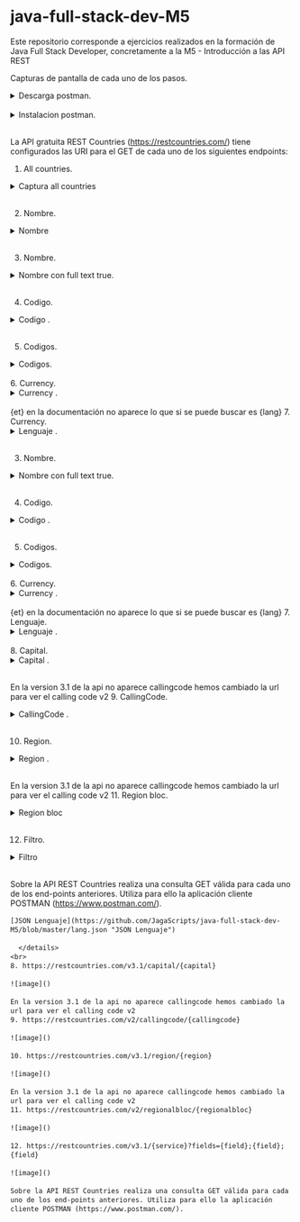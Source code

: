 # java-full-stack-dev-M5
Este repositorio corresponde a ejercicios realizados en la formación de Java Full Stack Developer, concretamente a la M5 - Introducción a las API REST

Capturas de pantalla de cada uno de los pasos.

<details>
  <summary>Descarga postman.</summary>
<br>
  <img src="https://github.com/JagaScripts/java-full-stack-dev-M5/blob/master/posmanDonwload.jpg">
 <br>
<p align="justify">Captura de la descarga.</p>
  </details>
<br>

<details>
  <summary>Instalacion postman.</summary>
<br>
  <img src="https://github.com/JagaScripts/java-full-stack-dev-M5/blob/master/postmantInstalado.jpg">
 <br>
<p align="justify">Captura de la descarga.</p>
  </details>
<br>

La API gratuita REST Countries (https://restcountries.com/) tiene configurados las URI para el GET de cada uno de los siguientes endpoints:

1. All countries.

<details>
  <summary>Captura all countries </summary>
<br>
  <img src="https://github.com/JagaScripts/java-full-stack-dev-M5/blob/master/all.jpg">
 <br>
  <p align="justify">JSON ALL.</p>

[JSON all](https://github.com/JagaScripts/java-full-stack-dev-M5/blob/master/all.json "JSON all")

  </details>
<br>

2. Nombre.

<details>
  <summary>Nombre </summary>
<br>
  <img src="https://github.com/JagaScripts/java-full-stack-dev-M5/blob/master/name.jpg">
 <br>
<p align="justify">JSON Name.</p>
  
 ``` js
[{"name":{"common":"Uruguay","official":"Oriental Republic of Uruguay","nativeName":{"spa":{"official":"República Oriental del Uruguay","common":"Uruguay"}}},"tld":[".uy"],"cca2":"UY","ccn3":"858","cca3":"URY","cioc":"URU","independent":true,"status":"officially-assigned","unMember":true,"currencies":{"UYU":{"name":"Uruguayan peso","symbol":"$"}},"idd":{"root":"+5","suffixes":["98"]},"capital":["Montevideo"],"altSpellings":["UY","Oriental Republic of Uruguay","República Oriental del Uruguay"],"region":"Americas","subregion":"South America","languages":{"spa":"Spanish"},"translations":{"ara":{"official":"جمهورية الأوروغواي الشرقية","common":"الأوروغواي"},"ces":{"official":"Uruguayská východní republika","common":"Uruguay"},"cym":{"official":"Oriental Republic of Uruguay","common":"Uruguay"},"deu":{"official":"Republik Östlich des Uruguay","common":"Uruguay"},"est":{"official":"Uruguay Idavabariik","common":"Uruguay"},"fin":{"official":"Uruguayn itäinen tasavalta","common":"Uruguay"},"fra":{"official":"République orientale de l'Uruguay","common":"Uruguay"},"hrv":{"official":"Orijentalna Republika Urugvaj","common":"Urugvaj"},"hun":{"official":"Uruguayi Keleti Köztársaság","common":"Uruguay"},"ita":{"official":"Repubblica Orientale dell'Uruguay","common":"Uruguay"},"jpn":{"official":"ウルグアイ東方共和国","common":"ウルグアイ"},"kor":{"official":"우루과이 동방 공화국","common":"우루과이"},"nld":{"official":"Oosterse Republiek Uruguay","common":"Uruguay"},"per":{"official":"جمهوری اروگوئه","common":"اروگوئه"},"pol":{"official":"Wschodnia Republika Urugwaju","common":"Urugwaj"},"por":{"official":"República Oriental do Uruguai","common":"Uruguai"},"rus":{"official":"Восточной Республики Уругвай","common":"Уругвай"},"slk":{"official":"Uruguajská východná republika","common":"Uruguaj"},"spa":{"official":"República Oriental del Uruguay","common":"Uruguay"},"swe":{"official":"Republiken Uruguay","common":"Uruguay"},"urd":{"official":"جمہوریہ شرقیہ یوراگوئے","common":"یوراگوئے"},"zho":{"official":"乌拉圭东岸共和国","common":"乌拉圭"}},"latlng":[-33.0,-56.0],"landlocked":false,"borders":["ARG","BRA"],"area":181034.0,"demonyms":{"eng":{"f":"Uruguayan","m":"Uruguayan"},"fra":{"f":"Uruguayenne","m":"Uruguayen"}},"flag":"\uD83C\uDDFA\uD83C\uDDFE","maps":{"googleMaps":"https://goo.gl/maps/tiQ9Baekb1jQtDSD9","openStreetMaps":"https://www.openstreetmap.org/relation/287072"},"population":3473727,"gini":{"2019":39.7},"fifa":"URU","car":{"signs":["ROU"],"side":"right"},"timezones":["UTC-03:00"],"continents":["South America"],"flags":{"png":"https://flagcdn.com/w320/uy.png","svg":"https://flagcdn.com/uy.svg"},"coatOfArms":{"png":"https://mainfacts.com/media/images/coats_of_arms/uy.png","svg":"https://mainfacts.com/media/images/coats_of_arms/uy.svg"},"startOfWeek":"monday","capitalInfo":{"latlng":[-34.85,-56.17]},"postalCode":{"format":"#####","regex":"^(\\d{5})$"}}]
```
[JSON Name](https://github.com/JagaScripts/java-full-stack-dev-M5/blob/master/name.json "JSON Name")

  </details>
<br>

3. Nombre.

<details>
  <summary>Nombre con full text true.</summary>
<br>
  <img src="https://github.com/JagaScripts/java-full-stack-dev-M5/blob/master/nameFullTextTrue.jpg">
 <br>
<p align="justify">JSON con full text true.</p>
  
 ``` js
[{"name":{"common":"Uruguay","official":"Oriental Republic of Uruguay","nativeName":{"spa":{"official":"República Oriental del Uruguay","common":"Uruguay"}}},"tld":[".uy"],"cca2":"UY","ccn3":"858","cca3":"URY","cioc":"URU","independent":true,"status":"officially-assigned","unMember":true,"currencies":{"UYU":{"name":"Uruguayan peso","symbol":"$"}},"idd":{"root":"+5","suffixes":["98"]},"capital":["Montevideo"],"altSpellings":["UY","Oriental Republic of Uruguay","República Oriental del Uruguay"],"region":"Americas","subregion":"South America","languages":{"spa":"Spanish"},"translations":{"ara":{"official":"جمهورية الأوروغواي الشرقية","common":"الأوروغواي"},"ces":{"official":"Uruguayská východní republika","common":"Uruguay"},"cym":{"official":"Oriental Republic of Uruguay","common":"Uruguay"},"deu":{"official":"Republik Östlich des Uruguay","common":"Uruguay"},"est":{"official":"Uruguay Idavabariik","common":"Uruguay"},"fin":{"official":"Uruguayn itäinen tasavalta","common":"Uruguay"},"fra":{"official":"République orientale de l'Uruguay","common":"Uruguay"},"hrv":{"official":"Orijentalna Republika Urugvaj","common":"Urugvaj"},"hun":{"official":"Uruguayi Keleti Köztársaság","common":"Uruguay"},"ita":{"official":"Repubblica Orientale dell'Uruguay","common":"Uruguay"},"jpn":{"official":"ウルグアイ東方共和国","common":"ウルグアイ"},"kor":{"official":"우루과이 동방 공화국","common":"우루과이"},"nld":{"official":"Oosterse Republiek Uruguay","common":"Uruguay"},"per":{"official":"جمهوری اروگوئه","common":"اروگوئه"},"pol":{"official":"Wschodnia Republika Urugwaju","common":"Urugwaj"},"por":{"official":"República Oriental do Uruguai","common":"Uruguai"},"rus":{"official":"Восточной Республики Уругвай","common":"Уругвай"},"slk":{"official":"Uruguajská východná republika","common":"Uruguaj"},"spa":{"official":"República Oriental del Uruguay","common":"Uruguay"},"swe":{"official":"Republiken Uruguay","common":"Uruguay"},"urd":{"official":"جمہوریہ شرقیہ یوراگوئے","common":"یوراگوئے"},"zho":{"official":"乌拉圭东岸共和国","common":"乌拉圭"}},"latlng":[-33.0,-56.0],"landlocked":false,"borders":["ARG","BRA"],"area":181034.0,"demonyms":{"eng":{"f":"Uruguayan","m":"Uruguayan"},"fra":{"f":"Uruguayenne","m":"Uruguayen"}},"flag":"\uD83C\uDDFA\uD83C\uDDFE","maps":{"googleMaps":"https://goo.gl/maps/tiQ9Baekb1jQtDSD9","openStreetMaps":"https://www.openstreetmap.org/relation/287072"},"population":3473727,"gini":{"2019":39.7},"fifa":"URU","car":{"signs":["ROU"],"side":"right"},"timezones":["UTC-03:00"],"continents":["South America"],"flags":{"png":"https://flagcdn.com/w320/uy.png","svg":"https://flagcdn.com/uy.svg"},"coatOfArms":{"png":"https://mainfacts.com/media/images/coats_of_arms/uy.png","svg":"https://mainfacts.com/media/images/coats_of_arms/uy.svg"},"startOfWeek":"monday","capitalInfo":{"latlng":[-34.85,-56.17]},"postalCode":{"format":"#####","regex":"^(\\d{5})$"}}]
```
[JSON Name con full text true](https://github.com/JagaScripts/java-full-stack-dev-M5/blob/master/namefull.json "JSON Name con full text true")

  </details>
<br>

4. Codigo.

<details>
  <summary>Codigo .</summary>
<br>
  <img src="https://github.com/JagaScripts/java-full-stack-dev-M5/blob/master/code.jpg">
 <br>
<p align="justify">JSON code.</p>
  
 ``` js
[{"name":{"common":"Paraguay","official":"Republic of Paraguay","nativeName":{"grn":{"official":"Tetã Paraguái","common":"Paraguái"},"spa":{"official":"República de Paraguay","common":"Paraguay"}}},"tld":[".py"],"cca2":"PY","ccn3":"600","cca3":"PRY","cioc":"PAR","independent":true,"status":"officially-assigned","unMember":true,"currencies":{"PYG":{"name":"Paraguayan guaraní","symbol":"₲"}},"idd":{"root":"+5","suffixes":["95"]},"capital":["Asunción"],"altSpellings":["PY","Republic of Paraguay","República del Paraguay","Tetã Paraguái"],"region":"Americas","subregion":"South America","languages":{"grn":"Guaraní","spa":"Spanish"},"translations":{"ara":{"official":"جمهورية باراغواي","common":"باراغواي"},"ces":{"official":"Paraguayská republika","common":"Paraguay"},"cym":{"official":"Republic of Paraguay","common":"Paraguay"},"deu":{"official":"Republik Paraguay","common":"Paraguay"},"est":{"official":"Paraguay Vabariik","common":"Paraguay"},"fin":{"official":"Paraguayn tasavalta","common":"Paraguay"},"fra":{"official":"République du Paraguay","common":"Paraguay"},"hrv":{"official":"Republika Paragvaj","common":"Paragvaj"},"hun":{"official":"Paraguayi Köztársaság","common":"Paraguay"},"ita":{"official":"Repubblica del Paraguay","common":"Paraguay"},"jpn":{"official":"パラグアイ共和国","common":"パラグアイ"},"kor":{"official":"파라과이 공화국","common":"파라과이"},"nld":{"official":"Republiek Paraguay","common":"Paraguay"},"per":{"official":"جمهوری پاراگوئه","common":"پاراگوئه"},"pol":{"official":"Republika Paragwaju","common":"Paragwaj"},"por":{"official":"República do Paraguai","common":"Paraguai"},"rus":{"official":"Республика Парагвай","common":"Парагвай"},"slk":{"official":"Paraguajská republika","common":"Paraguaj"},"spa":{"official":"República de Paraguay","common":"Paraguay"},"swe":{"official":"Republiken Paraguay","common":"Paraguay"},"urd":{"official":"جمہوریہ پیراگوئے","common":"پیراگوئے"},"zho":{"official":"巴拉圭共和国","common":"巴拉圭"}},"latlng":[-23.0,-58.0],"landlocked":true,"borders":["ARG","BOL","BRA"],"area":406752.0,"demonyms":{"eng":{"f":"Paraguayan","m":"Paraguayan"},"fra":{"f":"Paraguayenne","m":"Paraguayen"}},"flag":"\uD83C\uDDF5\uD83C\uDDFE","maps":{"googleMaps":"https://goo.gl/maps/JtnqG73WJn1Gx6mz6","openStreetMaps":"https://www.openstreetmap.org/relation/287077"},"population":7132530,"gini":{"2019":45.7},"fifa":"PAR","car":{"signs":["PY"],"side":"right"},"timezones":["UTC-04:00"],"continents":["South America"],"flags":{"png":"https://flagcdn.com/w320/py.png","svg":"https://flagcdn.com/py.svg"},"coatOfArms":{"png":"https://mainfacts.com/media/images/coats_of_arms/py.png","svg":"https://mainfacts.com/media/images/coats_of_arms/py.svg"},"startOfWeek":"monday","capitalInfo":{"latlng":[-25.28,-57.57]},"postalCode":{"format":"####","regex":"^(\\d{4})$"}}]
```
[JSON codigo](https://github.com/JagaScripts/java-full-stack-dev-M5/blob/master/code.json "JSON codigo")

  </details>
<br>

5. Codigos.

<details>
  <summary>Codigos.</summary>
<br>
  <img src="https://github.com/JagaScripts/java-full-stack-dev-M5/blob/master/codes.jpg">
 <br>
<p align="justify">JSON codes.</p>
  
 ``` js
[{"name":{"common":"Paraguay","official":"Republic of Paraguay","nativeName":{"grn":{"official":"Tetã Paraguái","common":"Paraguái"},"spa":{"official":"República de Paraguay","common":"Paraguay"}}},"tld":[".py"],"cca2":"PY","ccn3":"600","cca3":"PRY","cioc":"PAR","independent":true,"status":"officially-assigned","unMember":true,"currencies":{"PYG":{"name":"Paraguayan guaraní","symbol":"₲"}},"idd":{"root":"+5","suffixes":["95"]},"capital":["Asunción"],"altSpellings":["PY","Republic of Paraguay","República del Paraguay","Tetã Paraguái"],"region":"Americas","subregion":"South America","languages":{"grn":"Guaraní","spa":"Spanish"},"translations":{"ara":{"official":"جمهورية باراغواي","common":"باراغواي"},"ces":{"official":"Paraguayská republika","common":"Paraguay"},"cym":{"official":"Republic of Paraguay","common":"Paraguay"},"deu":{"official":"Republik Paraguay","common":"Paraguay"},"est":{"official":"Paraguay Vabariik","common":"Paraguay"},"fin":{"official":"Paraguayn tasavalta","common":"Paraguay"},"fra":{"official":"République du Paraguay","common":"Paraguay"},"hrv":{"official":"Republika Paragvaj","common":"Paragvaj"},"hun":{"official":"Paraguayi Köztársaság","common":"Paraguay"},"ita":{"official":"Repubblica del Paraguay","common":"Paraguay"},"jpn":{"official":"パラグアイ共和国","common":"パラグアイ"},"kor":{"official":"파라과이 공화국","common":"파라과이"},"nld":{"official":"Republiek Paraguay","common":"Paraguay"},"per":{"official":"جمهوری پاراگوئه","common":"پاراگوئه"},"pol":{"official":"Republika Paragwaju","common":"Paragwaj"},"por":{"official":"República do Paraguai","common":"Paraguai"},"rus":{"official":"Республика Парагвай","common":"Парагвай"},"slk":{"official":"Paraguajská republika","common":"Paraguaj"},"spa":{"official":"República de Paraguay","common":"Paraguay"},"swe":{"official":"Republiken Paraguay","common":"Paraguay"},"urd":{"official":"جمہوریہ پیراگوئے","common":"پیراگوئے"},"zho":{"official":"巴拉圭共和国","common":"巴拉圭"}},"latlng":[-23.0,-58.0],"landlocked":true,"borders":["ARG","BOL","BRA"],"area":406752.0,"demonyms":{"eng":{"f":"Paraguayan","m":"Paraguayan"},"fra":{"f":"Paraguayenne","m":"Paraguayen"}},"flag":"\uD83C\uDDF5\uD83C\uDDFE","maps":{"googleMaps":"https://goo.gl/maps/JtnqG73WJn1Gx6mz6","openStreetMaps":"https://www.openstreetmap.org/relation/287077"},"population":7132530,"gini":{"2019":45.7},"fifa":"PAR","car":{"signs":["PY"],"side":"right"},"timezones":["UTC-04:00"],"continents":["South America"],"flags":{"png":"https://flagcdn.com/w320/py.png","svg":"https://flagcdn.com/py.svg"},"coatOfArms":{"png":"https://mainfacts.com/media/images/coats_of_arms/py.png","svg":"https://mainfacts.com/media/images/coats_of_arms/py.svg"},"startOfWeek":"monday","capitalInfo":{"latlng":[-25.28,-57.57]},"postalCode":{"format":"####","regex":"^(\\d{4})$"}}]
```
[JSON Codigos](https://github.com/JagaScripts/java-full-stack-dev-M5/blob/master/codes.json "JSON Codigos")

  </details>
<br>
6. Currency.

<details>
  <summary>Currency .</summary>
<br>
  <img src="https://github.com/JagaScripts/java-full-stack-dev-M5/blob/master/currency.jpg">
 <br>
<p align="justify">JSON Currency.</p>
  
 ``` js
[{"name":{"common":"Paraguay","official":"Republic of Paraguay","nativeName":{"grn":{"official":"Tetã Paraguái","common":"Paraguái"},"spa":{"official":"República de Paraguay","common":"Paraguay"}}},"tld":[".py"],"cca2":"PY","ccn3":"600","cca3":"PRY","cioc":"PAR","independent":true,"status":"officially-assigned","unMember":true,"currencies":{"PYG":{"name":"Paraguayan guaraní","symbol":"₲"}},"idd":{"root":"+5","suffixes":["95"]},"capital":["Asunción"],"altSpellings":["PY","Republic of Paraguay","República del Paraguay","Tetã Paraguái"],"region":"Americas","subregion":"South America","languages":{"grn":"Guaraní","spa":"Spanish"},"translations":{"ara":{"official":"جمهورية باراغواي","common":"باراغواي"},"ces":{"official":"Paraguayská republika","common":"Paraguay"},"cym":{"official":"Republic of Paraguay","common":"Paraguay"},"deu":{"official":"Republik Paraguay","common":"Paraguay"},"est":{"official":"Paraguay Vabariik","common":"Paraguay"},"fin":{"official":"Paraguayn tasavalta","common":"Paraguay"},"fra":{"official":"République du Paraguay","common":"Paraguay"},"hrv":{"official":"Republika Paragvaj","common":"Paragvaj"},"hun":{"official":"Paraguayi Köztársaság","common":"Paraguay"},"ita":{"official":"Repubblica del Paraguay","common":"Paraguay"},"jpn":{"official":"パラグアイ共和国","common":"パラグアイ"},"kor":{"official":"파라과이 공화국","common":"파라과이"},"nld":{"official":"Republiek Paraguay","common":"Paraguay"},"per":{"official":"جمهوری پاراگوئه","common":"پاراگوئه"},"pol":{"official":"Republika Paragwaju","common":"Paragwaj"},"por":{"official":"República do Paraguai","common":"Paraguai"},"rus":{"official":"Республика Парагвай","common":"Парагвай"},"slk":{"official":"Paraguajská republika","common":"Paraguaj"},"spa":{"official":"República de Paraguay","common":"Paraguay"},"swe":{"official":"Republiken Paraguay","common":"Paraguay"},"urd":{"official":"جمہوریہ پیراگوئے","common":"پیراگوئے"},"zho":{"official":"巴拉圭共和国","common":"巴拉圭"}},"latlng":[-23.0,-58.0],"landlocked":true,"borders":["ARG","BOL","BRA"],"area":406752.0,"demonyms":{"eng":{"f":"Paraguayan","m":"Paraguayan"},"fra":{"f":"Paraguayenne","m":"Paraguayen"}},"flag":"\uD83C\uDDF5\uD83C\uDDFE","maps":{"googleMaps":"https://goo.gl/maps/JtnqG73WJn1Gx6mz6","openStreetMaps":"https://www.openstreetmap.org/relation/287077"},"population":7132530,"gini":{"2019":45.7},"fifa":"PAR","car":{"signs":["PY"],"side":"right"},"timezones":["UTC-04:00"],"continents":["South America"],"flags":{"png":"https://flagcdn.com/w320/py.png","svg":"https://flagcdn.com/py.svg"},"coatOfArms":{"png":"https://mainfacts.com/media/images/coats_of_arms/py.png","svg":"https://mainfacts.com/media/images/coats_of_arms/py.svg"},"startOfWeek":"monday","capitalInfo":{"latlng":[-25.28,-57.57]},"postalCode":{"format":"####","regex":"^(\\d{4})$"}}]
```
[JSON Currency](https://github.com/JagaScripts/java-full-stack-dev-M5/blob/master/currency.json "JSON Currency")

  </details>
<br>
{et} en la documentación no aparece lo que si se puede buscar es {lang}
7. Currency.

<details>
  <summary>Lenguaje .</summary>
<br>
  <img src="https://github.com/JagaScripts/java-full-stack-dev-M5/blob/master/lang.jpg">
 <br>
<p align="justify">JSON Lenguaje.</p>
  
 ``` js
# java-full-stack-dev-M5
Este repositorio corresponde a ejercicios realizados en la formación de Java Full Stack Developer, concretamente a la M5 - Introducción a las API REST

Capturas de pantalla de cada uno de los pasos.

<details>
  <summary>Descarga postman.</summary>
<br>
  <img src="https://github.com/JagaScripts/java-full-stack-dev-M5/blob/master/posmanDonwload.jpg">
 <br>
<p align="justify">Captura de la descarga.</p>
  </details>
<br>

<details>
  <summary>Instalacion postman.</summary>
<br>
  <img src="https://github.com/JagaScripts/java-full-stack-dev-M5/blob/master/postmantInstalado.jpg">
 <br>
<p align="justify">Captura de la descarga.</p>
  </details>
<br>

La API gratuita REST Countries (https://restcountries.com/) tiene configurados las URI para el GET de cada uno de los siguientes endpoints:

1. All countries.

<details>
  <summary>Captura all countries </summary>
<br>
  <img src="https://github.com/JagaScripts/java-full-stack-dev-M5/blob/master/all.jpg">
 <br>
  <p align="justify">JSON ALL.</p>

[JSON all](https://github.com/JagaScripts/java-full-stack-dev-M5/blob/master/all.json "JSON all")

  </details>
<br>

2. Nombre.

<details>
  <summary>Nombre </summary>
<br>
  <img src="https://github.com/JagaScripts/java-full-stack-dev-M5/blob/master/name.jpg">
 <br>
<p align="justify">JSON Name.</p>
  
 ``` js
[{"name":{"common":"Uruguay","official":"Oriental Republic of Uruguay","nativeName":{"spa":{"official":"República Oriental del Uruguay","common":"Uruguay"}}},"tld":[".uy"],"cca2":"UY","ccn3":"858","cca3":"URY","cioc":"URU","independent":true,"status":"officially-assigned","unMember":true,"currencies":{"UYU":{"name":"Uruguayan peso","symbol":"$"}},"idd":{"root":"+5","suffixes":["98"]},"capital":["Montevideo"],"altSpellings":["UY","Oriental Republic of Uruguay","República Oriental del Uruguay"],"region":"Americas","subregion":"South America","languages":{"spa":"Spanish"},"translations":{"ara":{"official":"جمهورية الأوروغواي الشرقية","common":"الأوروغواي"},"ces":{"official":"Uruguayská východní republika","common":"Uruguay"},"cym":{"official":"Oriental Republic of Uruguay","common":"Uruguay"},"deu":{"official":"Republik Östlich des Uruguay","common":"Uruguay"},"est":{"official":"Uruguay Idavabariik","common":"Uruguay"},"fin":{"official":"Uruguayn itäinen tasavalta","common":"Uruguay"},"fra":{"official":"République orientale de l'Uruguay","common":"Uruguay"},"hrv":{"official":"Orijentalna Republika Urugvaj","common":"Urugvaj"},"hun":{"official":"Uruguayi Keleti Köztársaság","common":"Uruguay"},"ita":{"official":"Repubblica Orientale dell'Uruguay","common":"Uruguay"},"jpn":{"official":"ウルグアイ東方共和国","common":"ウルグアイ"},"kor":{"official":"우루과이 동방 공화국","common":"우루과이"},"nld":{"official":"Oosterse Republiek Uruguay","common":"Uruguay"},"per":{"official":"جمهوری اروگوئه","common":"اروگوئه"},"pol":{"official":"Wschodnia Republika Urugwaju","common":"Urugwaj"},"por":{"official":"República Oriental do Uruguai","common":"Uruguai"},"rus":{"official":"Восточной Республики Уругвай","common":"Уругвай"},"slk":{"official":"Uruguajská východná republika","common":"Uruguaj"},"spa":{"official":"República Oriental del Uruguay","common":"Uruguay"},"swe":{"official":"Republiken Uruguay","common":"Uruguay"},"urd":{"official":"جمہوریہ شرقیہ یوراگوئے","common":"یوراگوئے"},"zho":{"official":"乌拉圭东岸共和国","common":"乌拉圭"}},"latlng":[-33.0,-56.0],"landlocked":false,"borders":["ARG","BRA"],"area":181034.0,"demonyms":{"eng":{"f":"Uruguayan","m":"Uruguayan"},"fra":{"f":"Uruguayenne","m":"Uruguayen"}},"flag":"\uD83C\uDDFA\uD83C\uDDFE","maps":{"googleMaps":"https://goo.gl/maps/tiQ9Baekb1jQtDSD9","openStreetMaps":"https://www.openstreetmap.org/relation/287072"},"population":3473727,"gini":{"2019":39.7},"fifa":"URU","car":{"signs":["ROU"],"side":"right"},"timezones":["UTC-03:00"],"continents":["South America"],"flags":{"png":"https://flagcdn.com/w320/uy.png","svg":"https://flagcdn.com/uy.svg"},"coatOfArms":{"png":"https://mainfacts.com/media/images/coats_of_arms/uy.png","svg":"https://mainfacts.com/media/images/coats_of_arms/uy.svg"},"startOfWeek":"monday","capitalInfo":{"latlng":[-34.85,-56.17]},"postalCode":{"format":"#####","regex":"^(\\d{5})$"}}]
```
[JSON Name](https://github.com/JagaScripts/java-full-stack-dev-M5/blob/master/name.json "JSON Name")

  </details>
<br>

3. Nombre.

<details>
  <summary>Nombre con full text true.</summary>
<br>
  <img src="https://github.com/JagaScripts/java-full-stack-dev-M5/blob/master/nameFullTextTrue.jpg">
 <br>
<p align="justify">JSON con full text true.</p>
  
 ``` js
[{"name":{"common":"Uruguay","official":"Oriental Republic of Uruguay","nativeName":{"spa":{"official":"República Oriental del Uruguay","common":"Uruguay"}}},"tld":[".uy"],"cca2":"UY","ccn3":"858","cca3":"URY","cioc":"URU","independent":true,"status":"officially-assigned","unMember":true,"currencies":{"UYU":{"name":"Uruguayan peso","symbol":"$"}},"idd":{"root":"+5","suffixes":["98"]},"capital":["Montevideo"],"altSpellings":["UY","Oriental Republic of Uruguay","República Oriental del Uruguay"],"region":"Americas","subregion":"South America","languages":{"spa":"Spanish"},"translations":{"ara":{"official":"جمهورية الأوروغواي الشرقية","common":"الأوروغواي"},"ces":{"official":"Uruguayská východní republika","common":"Uruguay"},"cym":{"official":"Oriental Republic of Uruguay","common":"Uruguay"},"deu":{"official":"Republik Östlich des Uruguay","common":"Uruguay"},"est":{"official":"Uruguay Idavabariik","common":"Uruguay"},"fin":{"official":"Uruguayn itäinen tasavalta","common":"Uruguay"},"fra":{"official":"République orientale de l'Uruguay","common":"Uruguay"},"hrv":{"official":"Orijentalna Republika Urugvaj","common":"Urugvaj"},"hun":{"official":"Uruguayi Keleti Köztársaság","common":"Uruguay"},"ita":{"official":"Repubblica Orientale dell'Uruguay","common":"Uruguay"},"jpn":{"official":"ウルグアイ東方共和国","common":"ウルグアイ"},"kor":{"official":"우루과이 동방 공화국","common":"우루과이"},"nld":{"official":"Oosterse Republiek Uruguay","common":"Uruguay"},"per":{"official":"جمهوری اروگوئه","common":"اروگوئه"},"pol":{"official":"Wschodnia Republika Urugwaju","common":"Urugwaj"},"por":{"official":"República Oriental do Uruguai","common":"Uruguai"},"rus":{"official":"Восточной Республики Уругвай","common":"Уругвай"},"slk":{"official":"Uruguajská východná republika","common":"Uruguaj"},"spa":{"official":"República Oriental del Uruguay","common":"Uruguay"},"swe":{"official":"Republiken Uruguay","common":"Uruguay"},"urd":{"official":"جمہوریہ شرقیہ یوراگوئے","common":"یوراگوئے"},"zho":{"official":"乌拉圭东岸共和国","common":"乌拉圭"}},"latlng":[-33.0,-56.0],"landlocked":false,"borders":["ARG","BRA"],"area":181034.0,"demonyms":{"eng":{"f":"Uruguayan","m":"Uruguayan"},"fra":{"f":"Uruguayenne","m":"Uruguayen"}},"flag":"\uD83C\uDDFA\uD83C\uDDFE","maps":{"googleMaps":"https://goo.gl/maps/tiQ9Baekb1jQtDSD9","openStreetMaps":"https://www.openstreetmap.org/relation/287072"},"population":3473727,"gini":{"2019":39.7},"fifa":"URU","car":{"signs":["ROU"],"side":"right"},"timezones":["UTC-03:00"],"continents":["South America"],"flags":{"png":"https://flagcdn.com/w320/uy.png","svg":"https://flagcdn.com/uy.svg"},"coatOfArms":{"png":"https://mainfacts.com/media/images/coats_of_arms/uy.png","svg":"https://mainfacts.com/media/images/coats_of_arms/uy.svg"},"startOfWeek":"monday","capitalInfo":{"latlng":[-34.85,-56.17]},"postalCode":{"format":"#####","regex":"^(\\d{5})$"}}]
```
[JSON Name con full text true](https://github.com/JagaScripts/java-full-stack-dev-M5/blob/master/namefull.json "JSON Name con full text true")

  </details>
<br>

4. Codigo.

<details>
  <summary>Codigo .</summary>
<br>
  <img src="https://github.com/JagaScripts/java-full-stack-dev-M5/blob/master/code.jpg">
 <br>
<p align="justify">JSON code.</p>
  
 ``` js
[{"name":{"common":"Paraguay","official":"Republic of Paraguay","nativeName":{"grn":{"official":"Tetã Paraguái","common":"Paraguái"},"spa":{"official":"República de Paraguay","common":"Paraguay"}}},"tld":[".py"],"cca2":"PY","ccn3":"600","cca3":"PRY","cioc":"PAR","independent":true,"status":"officially-assigned","unMember":true,"currencies":{"PYG":{"name":"Paraguayan guaraní","symbol":"₲"}},"idd":{"root":"+5","suffixes":["95"]},"capital":["Asunción"],"altSpellings":["PY","Republic of Paraguay","República del Paraguay","Tetã Paraguái"],"region":"Americas","subregion":"South America","languages":{"grn":"Guaraní","spa":"Spanish"},"translations":{"ara":{"official":"جمهورية باراغواي","common":"باراغواي"},"ces":{"official":"Paraguayská republika","common":"Paraguay"},"cym":{"official":"Republic of Paraguay","common":"Paraguay"},"deu":{"official":"Republik Paraguay","common":"Paraguay"},"est":{"official":"Paraguay Vabariik","common":"Paraguay"},"fin":{"official":"Paraguayn tasavalta","common":"Paraguay"},"fra":{"official":"République du Paraguay","common":"Paraguay"},"hrv":{"official":"Republika Paragvaj","common":"Paragvaj"},"hun":{"official":"Paraguayi Köztársaság","common":"Paraguay"},"ita":{"official":"Repubblica del Paraguay","common":"Paraguay"},"jpn":{"official":"パラグアイ共和国","common":"パラグアイ"},"kor":{"official":"파라과이 공화국","common":"파라과이"},"nld":{"official":"Republiek Paraguay","common":"Paraguay"},"per":{"official":"جمهوری پاراگوئه","common":"پاراگوئه"},"pol":{"official":"Republika Paragwaju","common":"Paragwaj"},"por":{"official":"República do Paraguai","common":"Paraguai"},"rus":{"official":"Республика Парагвай","common":"Парагвай"},"slk":{"official":"Paraguajská republika","common":"Paraguaj"},"spa":{"official":"República de Paraguay","common":"Paraguay"},"swe":{"official":"Republiken Paraguay","common":"Paraguay"},"urd":{"official":"جمہوریہ پیراگوئے","common":"پیراگوئے"},"zho":{"official":"巴拉圭共和国","common":"巴拉圭"}},"latlng":[-23.0,-58.0],"landlocked":true,"borders":["ARG","BOL","BRA"],"area":406752.0,"demonyms":{"eng":{"f":"Paraguayan","m":"Paraguayan"},"fra":{"f":"Paraguayenne","m":"Paraguayen"}},"flag":"\uD83C\uDDF5\uD83C\uDDFE","maps":{"googleMaps":"https://goo.gl/maps/JtnqG73WJn1Gx6mz6","openStreetMaps":"https://www.openstreetmap.org/relation/287077"},"population":7132530,"gini":{"2019":45.7},"fifa":"PAR","car":{"signs":["PY"],"side":"right"},"timezones":["UTC-04:00"],"continents":["South America"],"flags":{"png":"https://flagcdn.com/w320/py.png","svg":"https://flagcdn.com/py.svg"},"coatOfArms":{"png":"https://mainfacts.com/media/images/coats_of_arms/py.png","svg":"https://mainfacts.com/media/images/coats_of_arms/py.svg"},"startOfWeek":"monday","capitalInfo":{"latlng":[-25.28,-57.57]},"postalCode":{"format":"####","regex":"^(\\d{4})$"}}]
```
[JSON codigo](https://github.com/JagaScripts/java-full-stack-dev-M5/blob/master/code.json "JSON codigo")

  </details>
<br>

5. Codigos.

<details>
  <summary>Codigos.</summary>
<br>
  <img src="https://github.com/JagaScripts/java-full-stack-dev-M5/blob/master/codes.jpg">
 <br>
<p align="justify">JSON codes.</p>
  
 ``` js
[{"name":{"common":"Paraguay","official":"Republic of Paraguay","nativeName":{"grn":{"official":"Tetã Paraguái","common":"Paraguái"},"spa":{"official":"República de Paraguay","common":"Paraguay"}}},"tld":[".py"],"cca2":"PY","ccn3":"600","cca3":"PRY","cioc":"PAR","independent":true,"status":"officially-assigned","unMember":true,"currencies":{"PYG":{"name":"Paraguayan guaraní","symbol":"₲"}},"idd":{"root":"+5","suffixes":["95"]},"capital":["Asunción"],"altSpellings":["PY","Republic of Paraguay","República del Paraguay","Tetã Paraguái"],"region":"Americas","subregion":"South America","languages":{"grn":"Guaraní","spa":"Spanish"},"translations":{"ara":{"official":"جمهورية باراغواي","common":"باراغواي"},"ces":{"official":"Paraguayská republika","common":"Paraguay"},"cym":{"official":"Republic of Paraguay","common":"Paraguay"},"deu":{"official":"Republik Paraguay","common":"Paraguay"},"est":{"official":"Paraguay Vabariik","common":"Paraguay"},"fin":{"official":"Paraguayn tasavalta","common":"Paraguay"},"fra":{"official":"République du Paraguay","common":"Paraguay"},"hrv":{"official":"Republika Paragvaj","common":"Paragvaj"},"hun":{"official":"Paraguayi Köztársaság","common":"Paraguay"},"ita":{"official":"Repubblica del Paraguay","common":"Paraguay"},"jpn":{"official":"パラグアイ共和国","common":"パラグアイ"},"kor":{"official":"파라과이 공화국","common":"파라과이"},"nld":{"official":"Republiek Paraguay","common":"Paraguay"},"per":{"official":"جمهوری پاراگوئه","common":"پاراگوئه"},"pol":{"official":"Republika Paragwaju","common":"Paragwaj"},"por":{"official":"República do Paraguai","common":"Paraguai"},"rus":{"official":"Республика Парагвай","common":"Парагвай"},"slk":{"official":"Paraguajská republika","common":"Paraguaj"},"spa":{"official":"República de Paraguay","common":"Paraguay"},"swe":{"official":"Republiken Paraguay","common":"Paraguay"},"urd":{"official":"جمہوریہ پیراگوئے","common":"پیراگوئے"},"zho":{"official":"巴拉圭共和国","common":"巴拉圭"}},"latlng":[-23.0,-58.0],"landlocked":true,"borders":["ARG","BOL","BRA"],"area":406752.0,"demonyms":{"eng":{"f":"Paraguayan","m":"Paraguayan"},"fra":{"f":"Paraguayenne","m":"Paraguayen"}},"flag":"\uD83C\uDDF5\uD83C\uDDFE","maps":{"googleMaps":"https://goo.gl/maps/JtnqG73WJn1Gx6mz6","openStreetMaps":"https://www.openstreetmap.org/relation/287077"},"population":7132530,"gini":{"2019":45.7},"fifa":"PAR","car":{"signs":["PY"],"side":"right"},"timezones":["UTC-04:00"],"continents":["South America"],"flags":{"png":"https://flagcdn.com/w320/py.png","svg":"https://flagcdn.com/py.svg"},"coatOfArms":{"png":"https://mainfacts.com/media/images/coats_of_arms/py.png","svg":"https://mainfacts.com/media/images/coats_of_arms/py.svg"},"startOfWeek":"monday","capitalInfo":{"latlng":[-25.28,-57.57]},"postalCode":{"format":"####","regex":"^(\\d{4})$"}}]
```
[JSON Codigos](https://github.com/JagaScripts/java-full-stack-dev-M5/blob/master/codes.json "JSON Codigos")

  </details>
<br>
6. Currency.

<details>
  <summary>Currency .</summary>
<br>
  <img src="https://github.com/JagaScripts/java-full-stack-dev-M5/blob/master/currency.jpg">
 <br>
<p align="justify">JSON Currency.</p>
  
 ``` js
[{"name":{"common":"Paraguay","official":"Republic of Paraguay","nativeName":{"grn":{"official":"Tetã Paraguái","common":"Paraguái"},"spa":{"official":"República de Paraguay","common":"Paraguay"}}},"tld":[".py"],"cca2":"PY","ccn3":"600","cca3":"PRY","cioc":"PAR","independent":true,"status":"officially-assigned","unMember":true,"currencies":{"PYG":{"name":"Paraguayan guaraní","symbol":"₲"}},"idd":{"root":"+5","suffixes":["95"]},"capital":["Asunción"],"altSpellings":["PY","Republic of Paraguay","República del Paraguay","Tetã Paraguái"],"region":"Americas","subregion":"South America","languages":{"grn":"Guaraní","spa":"Spanish"},"translations":{"ara":{"official":"جمهورية باراغواي","common":"باراغواي"},"ces":{"official":"Paraguayská republika","common":"Paraguay"},"cym":{"official":"Republic of Paraguay","common":"Paraguay"},"deu":{"official":"Republik Paraguay","common":"Paraguay"},"est":{"official":"Paraguay Vabariik","common":"Paraguay"},"fin":{"official":"Paraguayn tasavalta","common":"Paraguay"},"fra":{"official":"République du Paraguay","common":"Paraguay"},"hrv":{"official":"Republika Paragvaj","common":"Paragvaj"},"hun":{"official":"Paraguayi Köztársaság","common":"Paraguay"},"ita":{"official":"Repubblica del Paraguay","common":"Paraguay"},"jpn":{"official":"パラグアイ共和国","common":"パラグアイ"},"kor":{"official":"파라과이 공화국","common":"파라과이"},"nld":{"official":"Republiek Paraguay","common":"Paraguay"},"per":{"official":"جمهوری پاراگوئه","common":"پاراگوئه"},"pol":{"official":"Republika Paragwaju","common":"Paragwaj"},"por":{"official":"República do Paraguai","common":"Paraguai"},"rus":{"official":"Республика Парагвай","common":"Парагвай"},"slk":{"official":"Paraguajská republika","common":"Paraguaj"},"spa":{"official":"República de Paraguay","common":"Paraguay"},"swe":{"official":"Republiken Paraguay","common":"Paraguay"},"urd":{"official":"جمہوریہ پیراگوئے","common":"پیراگوئے"},"zho":{"official":"巴拉圭共和国","common":"巴拉圭"}},"latlng":[-23.0,-58.0],"landlocked":true,"borders":["ARG","BOL","BRA"],"area":406752.0,"demonyms":{"eng":{"f":"Paraguayan","m":"Paraguayan"},"fra":{"f":"Paraguayenne","m":"Paraguayen"}},"flag":"\uD83C\uDDF5\uD83C\uDDFE","maps":{"googleMaps":"https://goo.gl/maps/JtnqG73WJn1Gx6mz6","openStreetMaps":"https://www.openstreetmap.org/relation/287077"},"population":7132530,"gini":{"2019":45.7},"fifa":"PAR","car":{"signs":["PY"],"side":"right"},"timezones":["UTC-04:00"],"continents":["South America"],"flags":{"png":"https://flagcdn.com/w320/py.png","svg":"https://flagcdn.com/py.svg"},"coatOfArms":{"png":"https://mainfacts.com/media/images/coats_of_arms/py.png","svg":"https://mainfacts.com/media/images/coats_of_arms/py.svg"},"startOfWeek":"monday","capitalInfo":{"latlng":[-25.28,-57.57]},"postalCode":{"format":"####","regex":"^(\\d{4})$"}}]
```
[JSON Currency](https://github.com/JagaScripts/java-full-stack-dev-M5/blob/master/currency.json "JSON Currency")

  </details>
<br>
{et} en la documentación no aparece lo que si se puede buscar es {lang}
7. Lenguaje.

<details>
  <summary>Lenguaje .</summary>
<br>
  <img src="https://github.com/JagaScripts/java-full-stack-dev-M5/blob/master/lang.jpg">
 <br>
<p align="justify">JSON Lenguaje.</p>

[JSON Lenguaje](https://github.com/JagaScripts/java-full-stack-dev-M5/blob/master/lang.json "JSON Lenguaje")

  </details>
<br>
8. Capital.

<details>
  <summary>Capital .</summary>
<br>
  <img src="https://github.com/JagaScripts/java-full-stack-dev-M5/blob/master/capital.jpg">
 <br>
<p align="justify">JSON Capital.</p>

[JSON Capital](https://github.com/JagaScripts/java-full-stack-dev-M5/blob/master/capital.json "JSON Capital")

  </details>
<br>

En la version 3.1 de la api no aparece callingcode hemos cambiado la url para ver el calling code v2
9. CallingCode.

<details>
  <summary>CallingCode .</summary>
<br>
  <img src="https://github.com/JagaScripts/java-full-stack-dev-M5/blob/master/callingcode.jpg">
 <br>
<p align="justify">JSON CallingCode.</p>

[JSON CallingCode](https://github.com/JagaScripts/java-full-stack-dev-M5/blob/master/callingcode.json "JSON CallingCode")

  </details>
<br>

10. Region.

<details>
  <summary>Region .</summary>
<br>
  <img src="https://github.com/JagaScripts/java-full-stack-dev-M5/blob/master/region.jpg">
 <br>
<p align="justify">JSON Region.</p>

[JSON Region](https://github.com/JagaScripts/java-full-stack-dev-M5/blob/master/region.json "JSON Region")

  </details>
<br>

En la version 3.1 de la api no aparece callingcode hemos cambiado la url para ver el calling code v2
11. Region bloc.

<details>
  <summary>Region bloc</summary>
<br>
  <img src="https://github.com/JagaScripts/java-full-stack-dev-M5/blob/master/regionbloc.jpg">
 <br>
<p align="justify">JSON Region bloc.</p>

[JSON Region bloc](https://github.com/JagaScripts/java-full-stack-dev-M5/blob/master/regionbloc.json "JSON Region bloc")

  </details>
<br>

12.  Filtro.

<details>
  <summary>Filtro</summary>
<br>
  <img src="https://github.com/JagaScripts/java-full-stack-dev-M5/blob/master/filter.jpg">
 <br>
<p align="justify">JSON Filtro.</p>

[JSON Filtro](https://github.com/JagaScripts/java-full-stack-dev-M5/blob/master/filter.json "JSON Filtro")

  </details>
<br>

Sobre la API REST Countries realiza una consulta GET válida para cada uno de los end-points anteriores. Utiliza para ello la aplicación cliente POSTMAN (https://www.postman.com/).
```
[JSON Lenguaje](https://github.com/JagaScripts/java-full-stack-dev-M5/blob/master/lang.json "JSON Lenguaje")

  </details>
<br>
8. https://restcountries.com/v3.1/capital/{capital}

![image]()

En la version 3.1 de la api no aparece callingcode hemos cambiado la url para ver el calling code v2
9. https://restcountries.com/v2/callingcode/{callingcode}

![image]()

10. https://restcountries.com/v3.1/region/{region}

![image]()

En la version 3.1 de la api no aparece callingcode hemos cambiado la url para ver el calling code v2
11. https://restcountries.com/v2/regionalbloc/{regionalbloc}

![image]()

12. https://restcountries.com/v3.1/{service}?fields={field};{field};{field}

![image]()

Sobre la API REST Countries realiza una consulta GET válida para cada uno de los end-points anteriores. Utiliza para ello la aplicación cliente POSTMAN (https://www.postman.com/).
